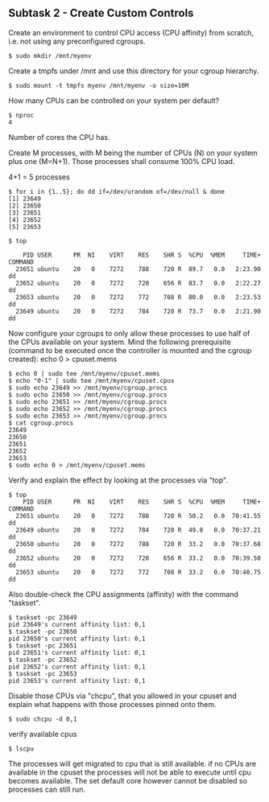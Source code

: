 ## Subtask 2 - Create Custom Controls
Create an environment to control CPU access (CPU affinity) from scratch, i.e. not using any preconfigured cgroups.
```console
$ sudo mkdir /mnt/myenv
```
Create a tmpfs under /mnt and use this directory for your cgroup hierarchy.
```console
$ sudo mount -t tmpfs myenv /mnt/myenv -o size=10M
```

How many CPUs can be controlled on your system per default?
```console
$ nproc
4
```
Number of cores the CPU has.

Create M processes, with M being the number of CPUs (N) on your system plus one (M=N+1). Those processes shall consume 100% CPU load.

4+1 = 5 processes
```console
$ for i in {1..5}; do dd if=/dev/urandom of=/dev/null & done
[1] 23649
[2] 23650
[3] 23651
[4] 23652
[5] 23653
```

```console
$ top

    PID USER      PR  NI    VIRT    RES    SHR S  %CPU  %MEM     TIME+ COMMAND
  23651 ubuntu    20   0    7272    788    720 R  89.7   0.0   2:23.90 dd
  23652 ubuntu    20   0    7272    720    656 R  83.7   0.0   2:22.27 dd
  23653 ubuntu    20   0    7272    772    708 R  80.0   0.0   2:23.53 dd
  23649 ubuntu    20   0    7272    784    720 R  73.7   0.0   2:21.90 dd
```

Now configure your cgroups to only allow these processes to use half of the CPUs available on your system.
Mind the following prerequisite (command to be executed once the controller is mounted and the cgroup created): echo 0 > cpuset.mems
```console
$ echo 0 | sudo tee /mnt/myenv/cpuset.mems
$ echo "0-1" | sudo tee /mnt/myenv/cpuset.cpus
$ sudo echo 23649 >> /mnt/myenv/cgroup.procs
$ sudo echo 23650 >> /mnt/myenv/cgroup.procs
$ sudo echo 23651 >> /mnt/myenv/cgroup.procs
$ sudo echo 23652 >> /mnt/myenv/cgroup.procs
$ sudo echo 23653 >> /mnt/myenv/cgroup.procs
$ cat cgroup.procs
23649
23650
23651
23652
23653
$ sudo echo 0 > /mnt/myenv/cpuset.mems
```

Verify and explain the effect by looking at the processes via "top".
```console
$ top
    PID USER      PR  NI    VIRT    RES    SHR S  %CPU  %MEM     TIME+ COMMAND
  23651 ubuntu    20   0    7272    788    720 R  50.2   0.0  70:41.55 dd
  23649 ubuntu    20   0    7272    784    720 R  49.8   0.0  70:37.21 dd
  23650 ubuntu    20   0    7272    788    720 R  33.2   0.0  70:37.68 dd
  23652 ubuntu    20   0    7272    720    656 R  33.2   0.0  70:39.50 dd
  23653 ubuntu    20   0    7272    772    708 R  33.2   0.0  70:40.75 dd
```

Also double-check the CPU assignments (affinity) with the command "taskset".
```console
$ taskset -pc 23649
pid 23649's current affinity list: 0,1
$ taskset -pc 23650
pid 23650's current affinity list: 0,1
$ taskset -pc 23651
pid 23651's current affinity list: 0,1
$ taskset -pc 23652
pid 23652's current affinity list: 0,1
$ taskset -pc 23653
pid 23653's current affinity list: 0,1
```

Disable those CPUs via "chcpu", that you allowed in your cpuset and explain what happens with those processes pinned onto them.
```console
$ sudo chcpu -d 0,1
```

verify available cpus
```console
$ lscpu
```

The processes will get migrated to cpu that is still available. if no CPUs are available in the cpuset the processes will not be able to execute until cpu becomes available.
The set default core however cannot be disabled so processes can still run.